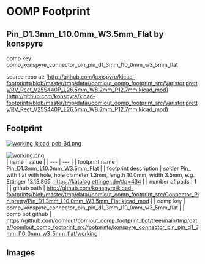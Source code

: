 # OOMP Footprint  
## Pin_D1.3mm_L10.0mm_W3.5mm_Flat  by konspyre  
  
oomp key: oomp_konspyre_connector_pin_pin_d1_3mm_l10_0mm_w3_5mm_flat  
  
source repo at: [http://github.com/konspyre/kicad-footprints/blob/master/tmp/data//oomlout_oomp_footprint_src/Varistor.pretty/RV_Rect_V25S440P_L26.5mm_W8.2mm_P12.7mm.kicad_mod](http://github.com/konspyre/kicad-footprints/blob/master/tmp/data//oomlout_oomp_footprint_src/Varistor.pretty/RV_Rect_V25S440P_L26.5mm_W8.2mm_P12.7mm.kicad_mod)  
## Footprint  
  
[![working_kicad_pcb_3d.png](working_kicad_pcb_3d_600.png)](working_kicad_pcb_3d.png)  
  
[![working.png](working_600.png)](working.png)  
| name | value | 
| --- | --- | 
| footprint name | Pin_D1.3mm_L10.0mm_W3.5mm_Flat | 
| footprint description | solder Pin_ with flat with hole, hole diameter 1.3mm, length 10.0mm, width 3.5mm, e.g. Ettinger 13.13.865, https://katalog.ettinger.de/#p=434 | 
| number of pads | 1 | 
| github path | http://github.com/konspyre/kicad-footprints/blob/master/tmp/data//oomlout_oomp_footprint_src/Connector_Pin.pretty/Pin_D1.3mm_L10.0mm_W3.5mm_Flat.kicad_mod | 
| oomp key | oomp_konspyre_connector_pin_pin_d1_3mm_l10_0mm_w3_5mm_flat | 
| oomp bot github | https://github.com/oomlout/oomlout_oomp_footprint_bot/tree/main/tmp/data//oomlout_oomp_footprint_src/footprints/konspyre_connector_pin_pin_d1_3mm_l10_0mm_w3_5mm_flat/working | 
## Images  
